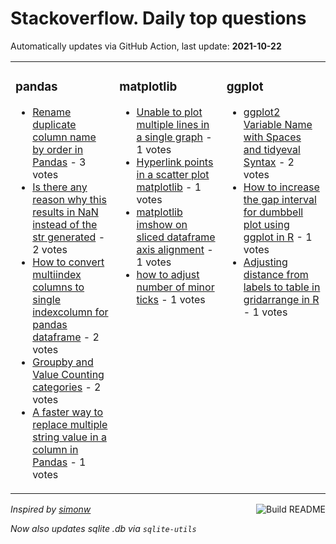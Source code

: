 # Stackoverflow. Daily top questions 

Automatically updates via GitHub Action, last update: **<!-- date starts -->2021-10-22<!-- date ends -->**


<table><tr><td valign="top" width="33%">

### pandas
<!-- pandas starts -->
* [Rename duplicate column name by order in Pandas](https://stackoverflow.com/questions/69682403/rename-duplicate-column-name-by-order-in-pandas) - 3 votes
* [Is there any reason why this results in NaN instead of the str generated](https://stackoverflow.com/questions/69680361/is-there-any-reason-why-this-results-in-nan-instead-of-the-str-generated) - 2 votes
* [How to convert multiindex columns to single indexcolumn for pandas dataframe](https://stackoverflow.com/questions/69673170/how-to-convert-multi-index-columns-to-single-index-column-for-pandas-dataframe) - 2 votes
* [Groupby and Value Counting categories](https://stackoverflow.com/questions/69679201/groupby-and-value-counting-categories) - 2 votes
* [A faster way to replace multiple string value in a column in Pandas](https://stackoverflow.com/questions/69676337/a-faster-way-to-replace-multiple-string-value-in-a-column-in-pandas) - 1 votes
<!-- pandas ends -->
</td><td valign="top" width="34%">


### matplotlib
<!-- matplotlib starts -->
* [Unable to plot multiple lines in a single graph](https://stackoverflow.com/questions/69678687/unable-to-plot-multiple-lines-in-a-single-graph) - 1 votes
* [Hyperlink points in a scatter plot  matplotlib](https://stackoverflow.com/questions/69681318/hyperlink-points-in-a-scatter-plot-matplotlib) - 1 votes
* [matplotlib imshow on sliced dataframe axis alignment](https://stackoverflow.com/questions/69681086/matplotlib-imshow-on-sliced-dataframe-axis-alignment) - 1 votes
* [how to adjust number of minor ticks](https://stackoverflow.com/questions/69680141/how-to-adjust-number-of-minor-ticks) - 1 votes
<!-- matplotlib ends -->
</td><td valign="top" width="34%">


### ggplot
<!-- ggplot2 starts -->
* [ggplot2 Variable Name with Spaces and tidyeval Syntax](https://stackoverflow.com/questions/69672585/ggplot2-variable-name-with-spaces-and-tidyeval-syntax) - 2 votes
* [How to increase the gap interval for dumbbell plot using ggplot in R](https://stackoverflow.com/questions/69671790/how-to-increase-the-gap-interval-for-dumbbell-plot-using-ggplot-in-r) - 1 votes
* [Adjusting distance from labels to table in gridarrange in R](https://stackoverflow.com/questions/69676984/adjusting-distance-from-labels-to-table-in-grid-arrange-in-r) - 1 votes
<!-- ggplot2 ends -->
</td></tr></table>

<a href="https://github.com/hp0404/hp0404/actions"><img src="https://github.com/hp0404/hp0404/workflows/Build%20README/badge.svg" align="right" alt="Build README"></a> <p>*Inspired by  [simonw](https://github.com/simonw/simonw)*</p> <p> *Now also updates sqlite .db via `sqlite-utils`* </p>
